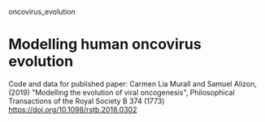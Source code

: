 oncovirus_evolution
# Modelling human oncovirus evolution

Code and data for published paper:
Carmen Lia Murall and Samuel Alizon, (2019) "Modelling the evolution of viral oncogenesis", Philosophical Transactions of the Royal Society B 374 (1773)
https://doi.org/10.1098/rstb.2018.0302
